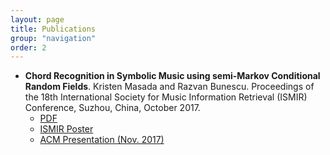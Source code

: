 ```yaml
---
layout: page
title: Publications
group: "navigation"
order: 2
---
```


* **Chord Recognition in Symbolic Music using semi-Markov Conditional Random Fields**. Kristen Masada and Razvan Bunescu. Proceedings of the 18th International Society for Music Information Retrieval (ISMIR) Conference, Suzhou, China, October 2017. 
  * [PDF](./publications/ismir17/ismir17.pdf) 
  * [ISMIR Poster](./publications/ismir17/ismir17_poster.pdf)
  * [ACM Presentation (Nov. 2017)](./publications/ismir17/ismir17_acm_presentation.pdf) 
